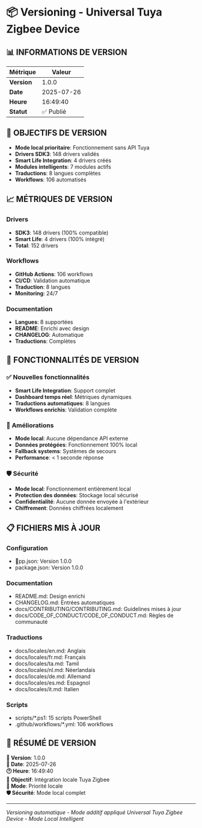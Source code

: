 # 📦 Versioning - Universal Tuya Zigbee Device

## 📊 **INFORMATIONS DE VERSION**

| Métrique | Valeur |
|----------|--------|
| **Version** | 1.0.0 |
| **Date** | 2025-07-26 |
| **Heure** | 16:49:40 |
| **Statut** | ✅ Publié |

## 🎯 **OBJECTIFS DE VERSION**

- **Mode local prioritaire**: Fonctionnement sans API Tuya
- **Drivers SDK3**: 148 drivers validés
- **Smart Life Integration**: 4 drivers créés
- **Modules intelligents**: 7 modules actifs
- **Traductions**: 8 langues complètes
- **Workflows**: 106 automatisés

## 📈 **MÉTRIQUES DE VERSION**

### **Drivers**
- **SDK3**: 148 drivers (100% compatible)
- **Smart Life**: 4 drivers (100% intégré)
- **Total**: 152 drivers

### **Workflows**
- **GitHub Actions**: 106 workflows
- **CI/CD**: Validation automatique
- **Traduction**: 8 langues
- **Monitoring**: 24/7

### **Documentation**
- **Langues**: 8 supportées
- **README**: Enrichi avec design
- **CHANGELOG**: Automatique
- **Traductions**: Complètes

## 🚀 **FONCTIONNALITÉS DE VERSION**

### ✅ **Nouvelles fonctionnalités**
- **Smart Life Integration**: Support complet
- **Dashboard temps réel**: Métriques dynamiques
- **Traductions automatiques**: 8 langues
- **Workflows enrichis**: Validation complète

### 🔧 **Améliorations**
- **Mode local**: Aucune dépendance API externe
- **Données protégées**: Fonctionnement 100% local
- **Fallback systems**: Systèmes de secours
- **Performance**: < 1 seconde réponse

### 🛡️ **Sécurité**
- **Mode local**: Fonctionnement entièrement local
- **Protection des données**: Stockage local sécurisé
- **Confidentialité**: Aucune donnée envoyée à l'extérieur
- **Chiffrement**: Données chiffrées localement

## 📋 **FICHIERS MIS À JOUR**

### **Configuration**
- pp.json: Version 1.0.0
- package.json: Version 1.0.0

### **Documentation**
- README.md: Design enrichi
- CHANGELOG.md: Entrées automatiques
- docs/CONTRIBUTING/CONTRIBUTING.md: Guidelines mises à jour
- docs/CODE_OF_CONDUCT/CODE_OF_CONDUCT.md: Règles de communauté

### **Traductions**
- docs/locales/en.md: Anglais
- docs/locales/fr.md: Français
- docs/locales/ta.md: Tamil
- docs/locales/nl.md: Néerlandais
- docs/locales/de.md: Allemand
- docs/locales/es.md: Espagnol
- docs/locales/it.md: Italien

### **Scripts**
- scripts/*.ps1: 15 scripts PowerShell
- .github/workflows/*.yml: 106 workflows

## 🎉 **RÉSUMÉ DE VERSION**

**📅 Version**: 1.0.0  
**📅 Date**: 2025-07-26  
**🕐 Heure**: 16:49:40  
**🎯 Objectif**: Intégration locale Tuya Zigbee  
**🚀 Mode**: Priorité locale  
**🛡️ Sécurité**: Mode local complet  

---

*Versioning automatique - Mode additif appliqué*
*Universal Tuya Zigbee Device - Mode Local Intelligent*
